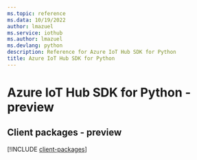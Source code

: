 ```yaml
---
ms.topic: reference
ms.data: 10/19/2022
author: lmazuel
ms.service: iothub
ms.author: lmazuel
ms.devlang: python
description: Reference for Azure IoT Hub SDK for Python
title: Azure IoT Hub SDK for Python
---
```

# Azure IoT Hub SDK for Python - preview

## Client packages - preview
[!INCLUDE [client-packages](iot-hub-client-index.md)]